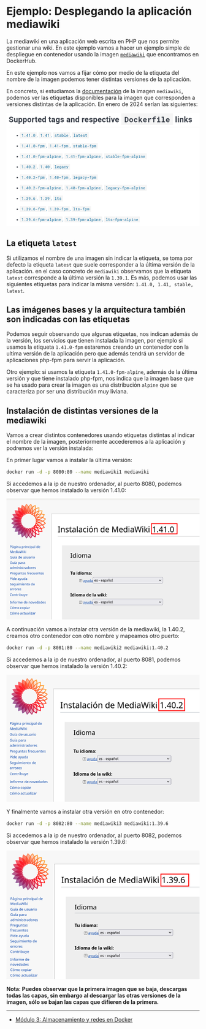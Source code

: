 # Ejemplo: Desplegando la aplicación mediawiki

La mediawiki en una aplicación web escrita en PHP que nos permite gestionar una wiki. En este ejemplo vamos a hacer un ejemplo simple de despliegue en contenedor usando la imagen [`mediawiki`](https://hub.docker.com/_/mediawiki) que encontramos en DockerHub. 

En este ejemplo nos vamos a fijar cómo por medio de la etiqueta del nombre de la imagen podemos tener distintas versiones de la aplicación.

En concreto, si estudiamos la [documentación](https://hub.docker.com/_/mediawiki) de la imagen `mediawiki`, podemos ver las etiquetas disponibles para la imagen que corresponden a versiones distintas de la aplicación. En enero de 2024 serían las siguientes:

![mediawiki](img/mediawiki_versiones.png)

## La etiqueta `latest`

Si utilizamos el nombre de una imagen sin indicar la etiqueta, se toma por defecto la etiqueta `latest` que suele corresponder a la última versión de la aplicación. en el caso concreto de `mediawiki` observamos que la etiqueta `latest` corresponde a la última versión la `1.39.1`. Es más, podemos usar las siguientes etiquetas para indicar la misma versión: `1.41.0, 1.41, stable, latest`.

## Las imágenes bases y la arquitectura también son indicadas con las etiquetas

Podemos seguir observando que algunas etiquetas, nos indican además de la versión, los servicios que tienen instalada la imagen, por ejemplo si usamos la etiqueta `1.41.0-fpm` estaremos creando un contenedor con la ultima versión de la aplicación pero que además tendrá un servidor de aplicaciones php-fpm para servir la aplicación.

Otro ejemplo: si usamos la etiqueta `1.41.0-fpm-alpine`, además de la última versión y que tiene instalado php-fpm, nos indica que la imagen base que se ha usado para crear la imagen es una distribución `alpine` que se caracteriza por ser una distribución muy liviana.

## Instalación de distintas versiones de la mediawiki

Vamos a crear distintos contenedores usando etiquetas distintas al indicar el nombre de la imagen, posteriormente accederemos a la aplicación y podremos ver la versión instalada:

En primer lugar vamos a instalar la última versión:

```bash
docker run -d -p 8080:80 --name mediawiki1 mediawiki
```

Si accedemos a la ip de nuestro ordenador, al puerto 8080, podemos observar que hemos instalado la versión 1.41.0:

![mediawiki](img/mediawiki141.png)

A continuación vamos a instalar otra versión de la mediawiki, la 1.40.2, creamos otro contenedor con otro nombre y mapeamos otro puerto:

```bash
docker run -d -p 8081:80 --name mediawiki2 mediawiki:1.40.2
```

Si accedemos a la ip de nuestro ordenador, al puerto 8081, podemos observar que hemos instalado la versión 1.40.2:

![mediawiki](img/mediawiki1402.png)

Y finalmente vamos a instalar otra versión en otro contenedor:

```bash
docker run -d -p 8082:80 --name mediawiki3 mediawiki:1.39.6
```

Si accedemos a la ip de nuestro ordenador, al puerto 8082, podemos observar que hemos instalado la versión 1.39.6:

![mediawiki](img/mediawiki1396.png)

**Nota: Puedes observar que la primera imagen que se baja, descargas todas las capas, sin embargo al descargar las otras versiones de la imagen, sólo se bajan las capas que difieren de la primera.**

---

* [Módulo 3: Almacenamiento y redes en Docker](../../..#3-almacenamiento-y-redes-en-docker)
